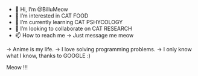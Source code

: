 - 👋 Hi, I’m @BilluMeow
- 👀 I’m interested in CAT FOOD
- 🌱 I’m currently learning CAT PSHYCOLOGY
- 💞️ I’m looking to collaborate on CAT RESEARCH
- 📫 How to reach me -> Just message me meow


-> Anime is my life.
-> I love solving programming problems.
-> I only know what I know, thanks to GOOGLE :)


Meow !!!
